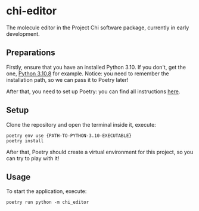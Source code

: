 # chi-editor

The molecule editor in the Project Chi software package, currently in early development.

## Preparations

Firstly, ensure that you have an installed Python 3.10. If you don't, get the one, [Python 3.10.8](https://www.python.org/downloads/release/python-3108/) for example. Notice: you need to remember the installation path, so we can pass it to Poetry later!

After that, you need to set up Poetry: you can find all instructions [here](https://python-poetry.org/docs/#installation).

## Setup

Clone the repository and open the terminal inside it, execute:

```shell
poetry env use {PATH-TO-PYTHON-3.10-EXECUTABLE}
poetry install
```

After that, Poetry should create a virtual environment for this project, so you can try to play with it!

## Usage

To start the application, execute:

```shell
poetry run python -m chi_editor
```
